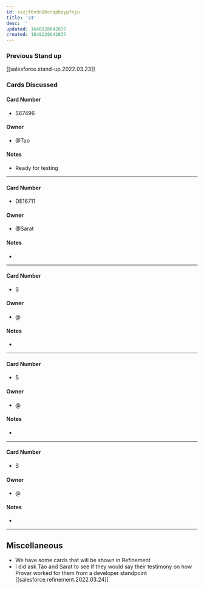 ```yaml
---
id: sszjt6vdn16crqpbzypfnju
title: '24'
desc: ''
updated: 1648128642837
created: 1648128642837
---
```


### Previous Stand up
[[salesforce.stand-up.2022.03.23]]

### Cards Discussed
#### Card Number
- S67496
#### Owner
- @Tao 
#### Notes
- Ready for testing
---
#### Card Number
- DE16711
#### Owner
- @Sarat 
#### Notes
-  
---
#### Card Number
- S
#### Owner
- @ 
#### Notes
- 
---
#### Card Number
- S
#### Owner
- @ 
#### Notes
-
---
#### Card Number
- S
#### Owner
- @ 
#### Notes
-
---
## Miscellaneous
- We have some cards that will be shown in Refinement
- I did ask Tao and Sarat to see if they would say their testimony on how Provar worked for them from a developer standpoint
[[salesforce.refinement.2022.03.24]]
